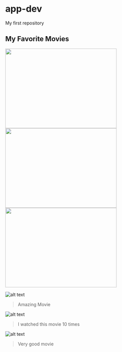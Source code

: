 # app-dev
My first repository

## My Favorite Movies
<img src="https://cdn.thetealmango.com/wp-content/uploads/2021/09/inter.jpg" width="350px" height="250px"/>
<img src="https://images.cinemaexpress.com/uploads/user/imagelibrary/2020/5/1/original/3_Idiots.PNG" width="350px" height="250px"/>
<img src="https://streamcoimg-a.akamaihd.net/000/292/2519/2922519-Banner-L2-a6c423c6a126311372c8bef40011e72a.jpg" width="350px" height="250px"/>

![alt text](https://cdn.thetealmango.com/wp-content/uploads/2021/09/inter.jpg)
> Amazing Movie
 
![alt text](https://images.cinemaexpress.com/uploads/user/imagelibrary/2020/5/1/original/3_Idiots.PNG)
> I watched this movie 10 times

![alt text](https://streamcoimg-a.akamaihd.net/000/292/2519/2922519-Banner-L2-a6c423c6a126311372c8bef40011e72a.jpg)
> Very good movie

